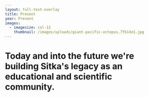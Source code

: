 ```yaml
---
layout: full-text-overlay
title: Present
year: Present
images:
  - imagesize: col-12
    thumbnail: /images/uploads/giant-pacific-octopus.7fb14e1.jpg
---
```

# Today and into the future we're building Sitka's legacy as an educational and scientific community.
